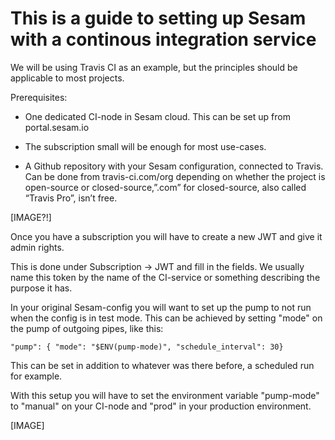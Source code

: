 # This is a guide to setting up Sesam with a continous integration service

We will be using Travis CI as an example, but the principles should be applicable to most projects.

Prerequisites:

* One dedicated CI-node in Sesam cloud. This can be set up from portal.sesam.io 

* The subscription small will be enough for most use-cases. 

* A Github repository with your Sesam configuration, connected to Travis. Can be done from travis-ci.com/org depending on whether the project is open-source or closed-source,”.com” for closed-source, also called “Travis Pro”, isn’t free. 

[IMAGE?!]

Once you have a subscription you will have to create a new JWT and give it admin rights.

This is done under Subscription -> JWT and fill in the fields. We usually name this token by the name of the CI-service or something describing the purpose it has. 

In your original Sesam-config you will want to set up the pump to not run when the config is in test mode. This can be achieved by setting "mode" on the pump of outgoing pipes, like this:

`"pump": {
"mode": "$ENV(pump-mode)", "schedule_interval": 30}`

This can be set in addition to whatever was there before, a scheduled run for example. 

With this setup you will have to set the environment variable "pump-mode" to "manual" on your CI-node and "prod" in your production environment.

[IMAGE]